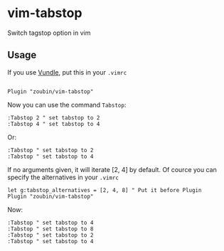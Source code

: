 # vim-tabstop
Switch tagstop option in vim

## Usage

If you use [Vundle](https://github.com/gmarik/Vundle.vim), put this in your `.vimrc`

```vim

Plugin "zoubin/vim-tabstop"

```

Now you can use the command `Tabstop`:

```vim
:Tabstop 2 " set tabstop to 2
:Tabstop 4 " set tabstop to 4
```

Or:

```vim
:Tabstop " set tabstop to 2
:Tabstop " set tabstop to 4
```

If no arguments given, it will iterate [2, 4] by default. Of cource you can specify the alternatives in your `.vimrc`

```vim
let g:tabstop_alternatives = [2, 4, 8] " Put it before Plugin
Plugin "zoubin/vim-tabstop"
```

Now:

```vim
:Tabstop " set tabstop to 4
:Tabstop " set tabstop to 8
:Tabstop " set tabstop to 2
:Tabstop " set tabstop to 4
```

